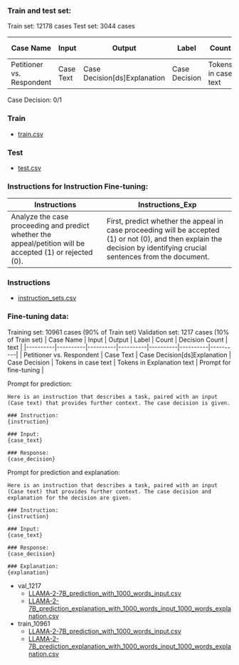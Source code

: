 ### Train and test set:
Train set: 12178 cases
Test set: 3044 cases

| Case Name | Input | Output | Label | Count | Decision Count |
|----------|----------|----------|----------|----------|----------|
| Petitioner vs. Respondent | Case Text | Case Decision[ds]Explanation | Case Decision | Tokens in case text | Tokens in Explanation text |

Case Decision: 0/1

### Train
* [train.csv](https://drive.google.com/file/d/1eBuQuul8alMDakQTC2TRKN_WzbNQlON3/view?usp=sharing)
### Test
* [test.csv](https://drive.google.com/file/d/1COs3uBBgYz4O09LNL1Slnylxeei02ekp/view?usp=sharing)

### Instructions for Instruction Fine-tuning:
| Instructions	 | Instructions_Exp |
|----------|----------|
| Analyze the case proceeding and predict whether the appeal/petition will be accepted (1) or rejected (0). | First, predict whether the appeal in case proceeding will be accepted (1) or not (0), and then explain the decision by identifying crucial sentences from the document. |

### Instructions
* [instruction_sets.csv](https://drive.google.com/file/d/1YfFzL-0NgFvHWmvlz_vRVrjkw1SwF-dL/view?usp=sharing)

### Fine-tuning data:
Training set: 10961 cases (90% of Train set)
Validation set: 1217 cases (10% of Train set)
| Case Name | Input | Output | Label | Count | Decision Count | text |
|----------|----------|----------|----------|----------|----------|----------|
| Petitioner vs. Respondent | Case Text | Case Decision[ds]Explanation | Case Decision | Tokens in case text | Tokens in Explanation text | Prompt for fine-tuning |

Prompt for prediction:
```
Here is an instruction that describes a task, paired with an input (Case text) that provides further context. The case decision is given.

### Instruction:
{instruction}

### Input:
{case_text}

### Response:
{case_decision}
```


Prompt for prediction and explanation:
```
Here is an instruction that describes a task, paired with an input (Case text) that provides further context. The case decision and explanation for the decision are given.

### Instruction:
{instruction}

### Input:
{case_text}

### Response:
{case_decision}

### Explanation:
{explanation}
```

* val_1217
  * [LLAMA-2-7B_prediction_with_1000_words_input.csv](https://drive.google.com/file/d/1qrwrTMV5HVKvYmkyG5AMCY5owjbFZxsw/view?usp=sharing)
  * [LLAMA-2-7B_prediction_explanation_with_1000_words_input_1000_words_explanation.csv](https://drive.google.com/file/d/12w-jyO9cASUk8R2C1B3H0799SctJ4p4z/view?usp=sharing)
* train_10961
  * [LLAMA-2-7B_prediction_with_1000_words_input.csv](https://drive.google.com/file/d/1CHj80JoHZEew-OparZ3BnUjfyUdjOlkq/view?usp=sharing)
  * [LLAMA-2-7B_prediction_explanation_with_1000_words_input_1000_words_explanation.csv](https://drive.google.com/file/d/1WQMivt5DpAHegWZDTnXZ4qffJPUmbE7n/view?usp=sharing)
